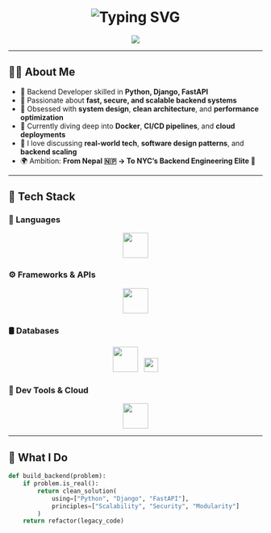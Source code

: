 <h1 align="center">
  <img src="https://readme-typing-svg.demolab.com?font=Fira+Code&weight=700&size=28&duration=2000&pause=900&color=%2300BFFF&center=true&width=800&lines=Erish+Prajapati;Backend+Developer+from+Nepal;Python+%7C+Django+%7C+FastAPI;Clean+Code+%7C+System+Design+Thinker;Scaling+APIs+%7C+Security+First+%7C+Cloud+Ready" alt="Typing SVG" />
</h1>

<p align="center">
  <img src="https://capsule-render.vercel.app/api?type=waving&color=0:7F00FF,100:E100FF&height=220&section=header&text=Crafting%20Backends%20That%20Scale%20🚀&fontSize=32&fontColor=FFFFFF&fontAlignY=40" />
</p>

---

## 👨‍💻 About Me

- 🔧 Backend Developer skilled in **Python, Django, FastAPI**
- 🚀 Passionate about **fast, secure, and scalable backend systems**
- 🧠 Obsessed with **system design**, **clean architecture**, and **performance optimization**
- 🌱 Currently diving deep into **Docker**, **CI/CD pipelines**, and **cloud deployments**
- 💬 I love discussing **real-world tech**, **software design patterns**, and **backend scaling**
- 🌍 Ambition: **From Nepal 🇳🇵 → To NYC’s Backend Engineering Elite 🗽**

---

## 🚀 Tech Stack

### 🧠 Languages  
<p align="center">
  <img src="https://skillicons.dev/icons?i=python,js,php,c" height="50" />
</p>

### ⚙️ Frameworks & APIs  
<p align="center">
  <img src="https://skillicons.dev/icons?i=django,fastapi" height="50" />
</p>

### 🛢️ Databases  
<p align="center">
  <img src="https://skillicons.dev/icons?i=mysql,postgres,sqlite" height="50" />
  &nbsp;
  <img src="https://img.shields.io/badge/Neon-Cloud_PostgreSQL-blueviolet?logo=postgresql&logoColor=white&style=flat-square" height="28" />
</p>

### 🧰 Dev Tools & Cloud  
<p align="center">
  <img src="https://skillicons.dev/icons?i=docker,git,vscode,linux,apache" height="50" />
</p>

---

## 🌟 What I Do

```python
def build_backend(problem):
    if problem.is_real():
        return clean_solution(
            using=["Python", "Django", "FastAPI"],
            principles=["Scalability", "Security", "Modularity"]
        )
    return refactor(legacy_code)
